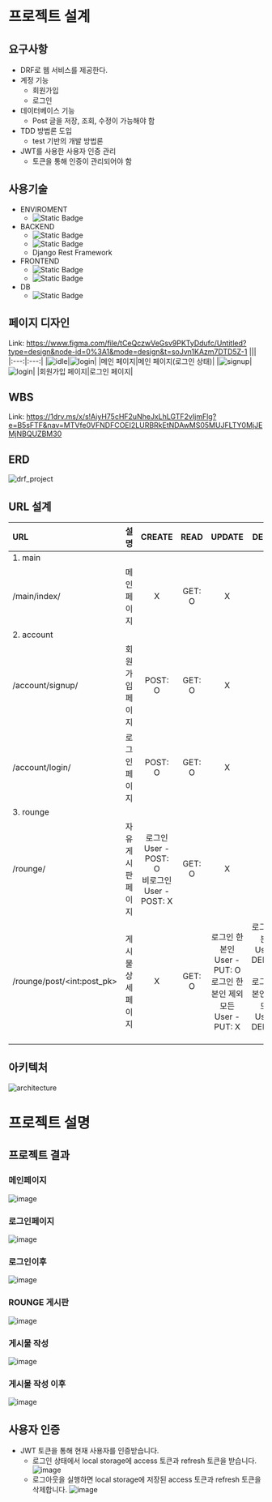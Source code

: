 # 프로젝트 설계
## 요구사항
* DRF로 웹 서비스를 제공한다.
* 계정 기능
  * 회원가입
  * 로그인
* 데이터베이스 기능
  * Post 글을 저장, 조회, 수정이 가능해야 함
* TDD 방법론 도입
  * test 기반의 개발 방법론
* JWT를 사용한 사용자 인증 관리
  * 토큰을 통해 인증이 관리되어야 함

## 사용기술

* ENVIROMENT
  * ![Static Badge](https://img.shields.io/badge/visualstudiocode-%23007ACC?style=flat-square&logo=visualstudiocode&logoColor=white)
* BACKEND
  * ![Static Badge](https://img.shields.io/badge/python-%233776AB?style=flat-square&logo=python&logoColor=white)
  * ![Static Badge](https://img.shields.io/badge/django-%23092E20?style=flat-square&logo=django&logoColor=white)
  * Django Rest Framework
* FRONTEND
  * ![Static Badge](https://img.shields.io/badge/html5-%23E34F26?style=flat-square&logo=html5&logoColor=white)
  * ![Static Badge](https://img.shields.io/badge/tailwindcss-%2306B6D4?style=flat-square&logo=tailwindcss&logoColor=white)
* DB
  * ![Static Badge](https://img.shields.io/badge/sqlite-%23003B57?style=flat-square&logo=sqlite&logoColor=white)


## 페이지 디자인
Link: https://www.figma.com/file/tCeQczwVeGsv9PKTyDdufc/Untitled?type=design&node-id=0%3A1&mode=design&t=soJvn1KAzm7DTD5Z-1
|||
|:---:|:---:|
|![idle](https://github.com/mamananama/ahro_drf_project/assets/114140050/3d1b3fe9-7fda-4f7e-9634-1601707af4ea)|![login](https://github.com/mamananama/ahro_drf_project/assets/114140050/d2fc641f-b663-4d8f-ad33-24b9049920b3)|
|메인 페이지|메인 페이지(로그인 상태)|
|![signup](https://github.com/mamananama/ahro_drf_project/assets/114140050/ed1a26e9-8900-497f-b166-efb6b5985184)|![login](https://github.com/mamananama/ahro_drf_project/assets/114140050/99a9305c-0689-4aa7-9e1b-5a45279c336e)|
|회원가입 페이지|로그인 페이지|


## WBS
Link: https://1drv.ms/x/s!AiyH75cHF2uNheJxLhLGTF2vIjmFlg?e=B5sFTF&nav=MTVfe0VFNDFCOEI2LURBRkEtNDAwMS05MUJFLTY0MjJEMjNBQUZBM30

## ERD
![drf_project](https://github.com/mamananama/ahro_drf_project/assets/114140050/da9ac7b4-5d1a-4ead-985f-045e49490f41)



## URL 설계
|URL|설명|CREATE|READ|UPDATE|DELETE|
|:---|:---|:---:|:---:|:---:|:---:|
|1. main|
|/main/index/|메인페이지|X|GET: O|X|X|
|2. account|
|/account/signup/|회원가입 페이지|POST: O|GET: O|X|X|X|
|/account/login/|로그인 페이지|POST: O|GET: O|X|X|X|
|3. rounge|
|/rounge/|자유게시판 페이지|로그인 User - POST: O<br>비로그인 User - POST: X|GET: O|X|X|
|/rounge/post/\<int:post_pk\>|게시물 상세 페이지|X|GET: O|로그인 한 본인 User - PUT: O<br>로그인 한 본인 제외 모든 User - PUT: X|로그인 한 본인 User - DELETE: O<br>로그인 한 본인 제외 모든 User - DELETE: X|

## 아키텍처
![architecture](https://github.com/mamananama/ahro_drf_project/assets/114140050/57a3b1f1-8836-4c11-b12e-8c83301a782b)



# 프로젝트 설명
## 프로젝트 결과
### 메인페이지
![image](https://github.com/mamananama/ahro_drf_project/assets/114140050/0286cc01-d320-4a93-9207-4042695d9307)

### 로그인페이지
![image](https://github.com/mamananama/ahro_drf_project/assets/114140050/b69b93d3-6914-4832-8cfa-bba36f82ec79)

### 로그인이후
![image](https://github.com/mamananama/ahro_drf_project/assets/114140050/b18f0ab0-0e6d-4289-b4f3-2ab077ce49fa)

### ROUNGE 게시판
![image](https://github.com/mamananama/ahro_drf_project/assets/114140050/8b56e0f8-99a2-4b14-908f-e1cb21e2c840)

### 게시물 작성
![image](https://github.com/mamananama/ahro_drf_project/assets/114140050/503ebde8-4807-4a81-949f-60e06f86de92)

### 게시물 작성 이후
![image](https://github.com/mamananama/ahro_drf_project/assets/114140050/11f9657f-66ec-49ea-95ab-b42b498fc006)

## 사용자 인증
* JWT 토큰을 통해 현재 사용자를 인증받습니다.
  * 로그인 상태에서 local storage에 access 토큰과 refresh 토큰을 받습니다.
 ![image](https://github.com/mamananama/ahro_drf_project/assets/114140050/7f30ba8c-acd2-403e-a4ce-5093cd05de4c)
  * 로그아웃을 실행하면 local storage에 저장된 access 토큰과 refresh 토큰을 삭제합니다.
 ![image](https://github.com/mamananama/ahro_drf_project/assets/114140050/b12673c8-57a0-41b7-96aa-85f577367262)

